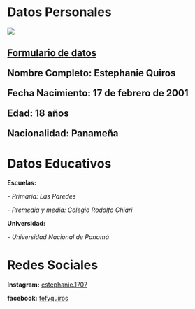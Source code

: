 <h1>Datos Personales</h1> 
<p><img src="https://www.google.com/search?rlz=1C1CHBD_esPA845PA846&sxsrf=ACYBGNQ6xlIeFhrqRjdZuu-_J69o8zxGxA:1576206395049&q=imagenes+de+una+mujer+morena&tbm=isch&source=univ&sa=X&ved=2ahUKEwii0ZOy0rHmAhXCrFkKHZ4UBJEQsAR6BAgHEAE&biw=1345&bih=640#imgrc=Vv7PKN1HI11mzM:">
<h2><p><strong><a href="https://estephanie-quiros.github.io/Formulario-de-datos/">Formulario de datos</a></strong>
<p><strong>Nombre Completo:</strong> Estephanie Quiros  
<p><strong>Fecha Nacimiento:</strong> 17 de febrero de 2001
<p><strong>Edad:</strong> 18 años
<p><strong>Nacionalidad:</strong> Panameña 

<h1>Datos Educativos</h1>
<p><strong>Escuelas:</strong><p>
<p><em>- Primaria: Las Paredes </em>
<p><em>- Premedia y media: Colegio Rodolfo Chiari </em>
<p><strong>Universidad:</strong>
<P><em>- Universidad Nacional de Panamá</em>
<h1>Redes Sociales</h1>
<p><strong>Instagram:</strong> <a href="https://www.instagram.com/estephanie.1707/">estephanie.1707</a>
  <p><strong>facebook:</strong> <a href="https://www.facebook.com/fefyquiros/">fefyquiros</a>                  
